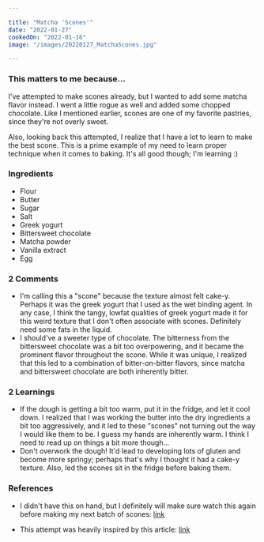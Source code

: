 ```yaml
---

title: "Matcha 'Scones'"
date: "2022-01-27"
cookedOn: "2022-01-16"
image: "/images/20220127_MatchaScones.jpg"

---
```


### This matters to me because...
I've attempted to make scones already, but I wanted to add some matcha flavor instead. I went a little rogue as well and added some chopped chocolate. Like I mentioned earlier, scones are one of my favorite pastries, since they're not overly sweet. 

Also, looking back this attempted, I realize that I have a lot to learn to make the best scone. This is a prime example of my need to learn proper technique when it comes to baking. It's all good though; I'm learning :) 

### Ingredients
* Flour
* Butter
* Sugar
* Salt
* Greek yogurt
* Bittersweet chocolate
* Matcha powder
* Vanilla extract
* Egg

### 2 Comments
* I'm calling this a "scone" because the texture almost felt cake-y. Perhaps it was the greek yogurt that I used as the wet binding agent. In any case, I think the tangy, lowfat qualities of greek yogurt made it for this weird texture that I don't often associate with scones. Definitely need some fats in the liquid.
* I should've a sweeter type of chocolate. The bitterness from the bittersweet chocolate was a bit too overpowering, and it became the prominent flavor throughout the scone. While it was unique, I realized that this led to a combination of bitter-on-bitter flavors, since matcha and bittersweet chocolate are both inherently bitter.

### 2 Learnings
* If the dough is getting a bit too warm, put it in the fridge, and let it cool down. I realized that I was working the butter into the dry ingredients a bit too aggressively, and it led to these "scones" not turning out the way I would like them to be. I guess my hands are inherently warm. I think I need to read up on things a bit more though...
* Don't overwork the dough! It'd lead to developing lots of gluten and become more springy; perhaps that's why I thought it had a cake-y texture. Also, led the scones sit in the fridge before baking them. 
  

### References

- I didn't have this on hand, but I definitely will make sure watch this again before making my next batch of scones: [link](https://www.youtube.com/watch?v=wOFgPxD3LM0) 

- This attempt was heavily inspired by this article: [link](https://thejapantry.com/matcha-scones-with-dark-chocolate-chips/) 
